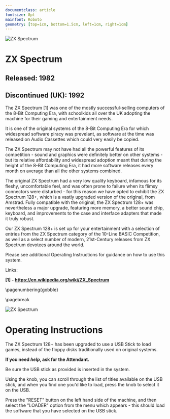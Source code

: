 ```yaml
---
documentclass: article
fontsize: 8pt
mainfont: Roboto
geometry: [top=1cm, bottom=1.5cm, left=1cm, right=1cm]
---
```

[zx]: zx.svg "ZX Spectrum"

![][zx]

# ZX Spectrum

## Released: 1982
## Discontinued (UK): 1992

The ZX Spectrum [1] was one of the mostly successful-selling computers of the 8-Bit Computing Era, with schoolkids all over the UK adopting the machine for their gaming and entertainment needs.  

It is one of the original systems of the 8-Bit Computing Era for which widespread software piracy was prevelant, as software at the time was released on Audio Cassettes which could very easily be copied.

The ZX Spectrum may not have had all the powerful features of its competition - sound and graphics were definitely better on other systems - but its relative affordability and widespread adoption meant that during the height of the 8-Bit Computing Era, it had more software releases every month on average than all the other systems combined.

The original ZX Spectrum had a very low quality keyboard, infamous for its fleshy, uncomfortable feel, and was often prone to failure when its flimsy connectors were disturbed - for this reason we have opted to exhibit the ZX Spectrum 128+, which is a vastly upgraded version of the original, from Amstrad.  Fully compatible with the original, the ZX Spectrum 128+ was nevertheless a major upgrade, featuring more memory, a better sound chip, keyboard, and improvements to the case and interface adapters that made it truly robust.

Our ZX Spectrum 128+ is set up for your entertainment with a selection of entries from the ZX Spectrum category of the 10-Line BASIC Competition, as well as a select number of modern, 21st-Century releases from ZX Spectrum devotees around the world.

Please see additional Operating Instructions for guidance on how to use this system.


Links:

**[1] - https://en.wikipedia.org/wiki/ZX_Spectrum**

\pagenumbering{gobble}

\pagebreak

![][zx]

# Operating Instructions

The ZX Spectrum 128+ has been upgraded to use a USB Stick to load games, instead of the floppy disks traditionally used on original systems.

**If you need _help_, ask for the Attendant.**

Be sure the USB stick as provided is inserted in the system.

Using the knob, you can scroll through the list of titles available on the USB stick, and when you find one you'd like to load, press the knob to select it on the USB.

Press the "RESET" button on the left hand side of the machine, and then select the "LOADER" option from the menu which appears - this should load the software that you have selected on the USB stick.

